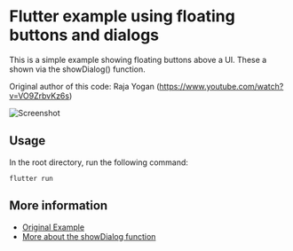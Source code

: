 # Flutter example using floating buttons and dialogs

This is a simple example showing floating buttons above a UI. These a shown via the showDialog() function.

Original author of this code: Raja Yogan (https://www.youtube.com/watch?v=VO9ZrbvKz6s)

![Screenshot](https://i.ibb.co/LCXCjb0/Simulator-Screen-Shot-i-Phone-5s-2019-06-30-at-10-05-05.png)

## Usage

In the root directory, run the following command:
```
flutter run
```
## More information
- [Original Example](https://pages.github.com/)
- [More about the showDialog function](https://api.flutter.dev/flutter/material/showDialog.html)
